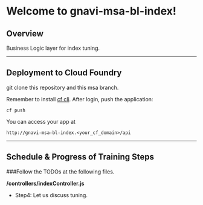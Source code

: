 Welcome to gnavi-msa-bl-index!
===================

Overview
-------------

Business Logic layer for index tuning.

-------------
Deployment to Cloud Foundry
-------------
git clone this repository and this msa branch.

Remember to install [cf cli](https://github.com/cloudfoundry/cli/releases).
After login, push the application:
```
cf push
```

You can access your app at 
```
http://gnavi-msa-bl-index.<your_cf_domain>/api
```

-------------
Schedule & Progress of Training Steps
-------------

###Follow the TODOs at the following files.

**/controllers/indexController.js**
+ Step4: Let us discuss tuning.

